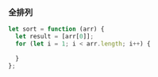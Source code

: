 ### 全排列

```javascript
let sort = function (arr) {
  let result = [arr[0]];
  for (let i = 1; i < arr.length; i++) {
      
  }
};
```
